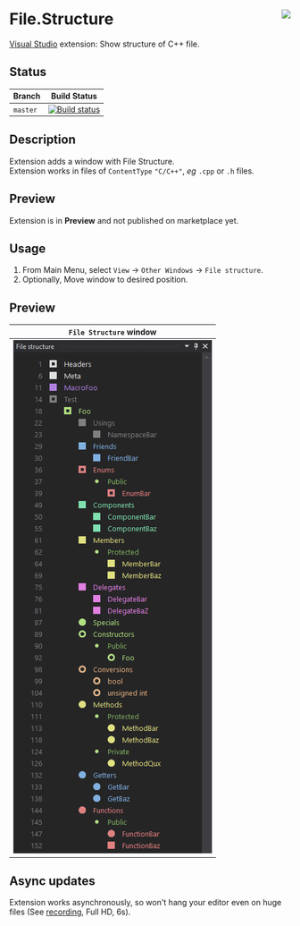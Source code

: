 # <img align="right" src="https://raw.githubusercontent.com/Benio101/File.Structure/master/File.Structure/Logo.ico"> File.Structure
[Visual Studio](https://visualstudio.microsoft.com) extension: Show structure of C++ file.

## Status
| Branch | Build Status
| ---   | ---
| `master` | [![Build status](https://ci.appveyor.com/api/projects/status/a2snn7of72v1u887/branch/master?svg=true)](https://ci.appveyor.com/project/Benio101/file-structure/branch/master)

## Description
Extension adds a window with File Structure.<br>
Extension works in files of `ContentType` `"C/C++"`, _eg_ `.cpp` or `.h` files.

## Preview
Extension is in __Preview__ and not published on marketplace yet.

## Usage
1. From Main Menu, select `View` → `Other Windows` → `File structure`.
1. Optionally, Move window to desired position.

## Preview
| `File Structure` window
| ---
| ![](https://raw.githubusercontent.com/Benio101/File.Structure/master/File.Structure/Preview.png)

## Async updates
Extension works asynchronously, so won't hang your editor even on huge files (See [recording](https://raw.githubusercontent.com/Benio101/File.Structure/master/File.Structure/Preview.mp4), Full HD, 6s).
